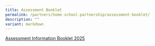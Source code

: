 ```yaml
---
title: Assessment Booklet
permalink: /partners/home-school-partnership/assessment-booklet/
description: ""
variant: markdown
---
```

<p><a href="/files/Forms/Assessment_Information_Booklet_2025_Final2.pdf" rel="noopener nofollow" target="_blank">Assessment Information Booklet 2025</a>
</p>